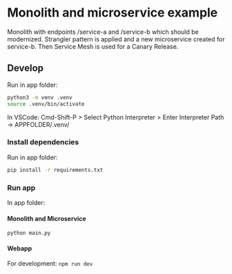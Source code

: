 # Monolith and microservice example

Monolith with endpoints /service-a and /service-b which should be modernized. Strangler pattern is applied and a new microservice created for service-b. Then Service Mesh is used for a Canary Release.

## Develop

Run in app folder:

```bash
python3 -m venv .venv
source .venv/bin/activate
```

In VSCode: Cmd-Shift-P > Select Python Interpreter > Enter Interpreter Path -> APPFOLDER/.venv/

### Install dependencies

Run in app folder:

```bash
pip install -r requirements.txt
```

### Run app

In app folder:

#### Monolith and Microservice
`python main.py`

#### Webapp

For development:
`npm run dev`
